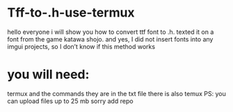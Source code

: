 # Tff-to-.h-use-termux
hello everyone i will show you how to convert ttf font to .h. texted it on a font from the game katawa shojo. and yes, I did not insert fonts into any imgui projects, so I don’t know if this method works   
# you will need:
termux and the commands they are in the txt file there is also temux
PS: 
you can upload files up to 25 mb sorry add repo
